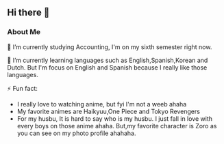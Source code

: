 ## Hi there 👋

### About Me
🔭 I’m currently studying Accounting, I'm on my sixth semester right now.

🌱 I’m currently learning languages such as English,Spanish,Korean and Dutch. But I'm focus on English and Spanish because I really like those languages.

⚡ Fun fact: 
- I really love to watching anime, but fyi I'm not a weeb ahaha
- My favorite animes are Haikyuu,One Piece and Tokyo Revengers
- For my husbu, It is hard to say who is my husbu. I just fall in love with every boys on those anime ahaha. But,my favorite character is Zoro as you can see on my photo profile ahahaha.



<!--
**ElgaAisyaroh/ElgaAisyaroh** is a ✨ _special_ ✨ repository because its `README.md` (this file) appears on your GitHub profile.

Here are some ideas to get you started:
About Me
- 🔭 I’m currently working on ...
- 🌱 I’m currently learning ...
- 👯 I’m looking to collaborate on ...
- 🤔 I’m looking for help with ...
- 💬 Ask me about ...
- 📫 How to reach me: ...
- 😄 Pronouns: ...
- ⚡ Fun fact: ...
-->
